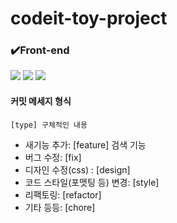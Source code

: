 # codeit-toy-project

### ✔️Front-end
<div> 
<img src="https://img.shields.io/badge/react-61DAFB?style=for-the-badge&logo=react&logoColor=black">
<img src="https://img.shields.io/badge/vite-%23646CFF.svg?style=for-the-badge&logo=vite&logoColor=white">
<img src="https://img.shields.io/badge/javascript-F7DF1E?style=for-the-badge&logo=javascript&logoColor=black">

#### 커밋 메세지 형식

```
[type] 구체적인 내용
```
- 새기능 추가: [feature] 검색 기능
- 버그 수정: [fix]
- 디자인 수정(css) : [design]
- 코드 스타일(포맷팅 등) 변경: [style]
- 리팩토링: [refactor]
- 기타 등등: [chore]
